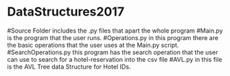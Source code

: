 # DataStructures2017
#Source Folder includes the .py files that apart the whole program
#Main.py is the program that the user runs.
#Operations.py in this program there are the basic operations that the user uses at the Main.py script.
#SearchOperations.py this program has the search operation that the user can use to search for a hotel-reservation into the csv file
#AVL.py in this file is the AVL Tree data Structure for Hotel IDs.
